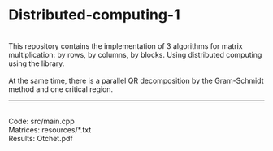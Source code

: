 # Distributed-computing-1

<br>
This repository contains the implementation of 3 algorithms for matrix multiplication: by rows, by columns, by blocks. Using distributed computing using the <pthread.h> library.
<br>
<br>
At the same time, there is a parallel QR decomposition by the Gram-Schmidt method and one critical region.
<br>
<hr>
<br>
Code: src/main.cpp <br>
Matrices: resources/*.txt <br>
Results: Otchet.pdf <br>
